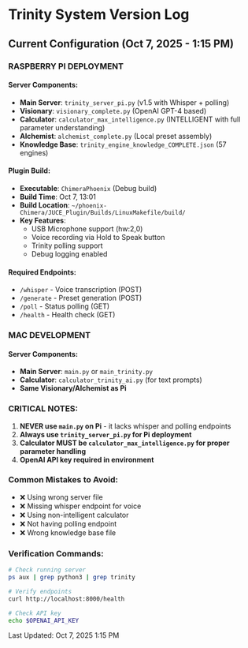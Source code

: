 # Trinity System Version Log

## Current Configuration (Oct 7, 2025 - 1:15 PM)

### RASPBERRY PI DEPLOYMENT

#### Server Components:
- **Main Server**: `trinity_server_pi.py` (v1.5 with Whisper + polling)
- **Visionary**: `visionary_complete.py` (OpenAI GPT-4 based)
- **Calculator**: `calculator_max_intelligence.py` (INTELLIGENT with full parameter understanding)
- **Alchemist**: `alchemist_complete.py` (Local preset assembly)
- **Knowledge Base**: `trinity_engine_knowledge_COMPLETE.json` (57 engines)

#### Plugin Build:
- **Executable**: `ChimeraPhoenix` (Debug build)
- **Build Time**: Oct 7, 13:01
- **Build Location**: `~/phoenix-Chimera/JUCE_Plugin/Builds/LinuxMakefile/build/`
- **Key Features**:
  - USB Microphone support (hw:2,0)
  - Voice recording via Hold to Speak button
  - Trinity polling support
  - Debug logging enabled

#### Required Endpoints:
- `/whisper` - Voice transcription (POST)
- `/generate` - Preset generation (POST)
- `/poll` - Status polling (GET)
- `/health` - Health check (GET)

### MAC DEVELOPMENT

#### Server Components:
- **Main Server**: `main.py` or `main_trinity.py`
- **Calculator**: `calculator_trinity_ai.py` (for text prompts)
- **Same Visionary/Alchemist as Pi**

### CRITICAL NOTES:
1. **NEVER use `main.py` on Pi** - it lacks whisper and polling endpoints
2. **Always use `trinity_server_pi.py` for Pi deployment**
3. **Calculator MUST be `calculator_max_intelligence.py` for proper parameter handling**
4. **OpenAI API key required in environment**

### Common Mistakes to Avoid:
- ❌ Using wrong server file
- ❌ Missing whisper endpoint for voice
- ❌ Using non-intelligent calculator
- ❌ Not having polling endpoint
- ❌ Wrong knowledge base file

### Verification Commands:
```bash
# Check running server
ps aux | grep python3 | grep trinity

# Verify endpoints
curl http://localhost:8000/health

# Check API key
echo $OPENAI_API_KEY
```

Last Updated: Oct 7, 2025 1:15 PM